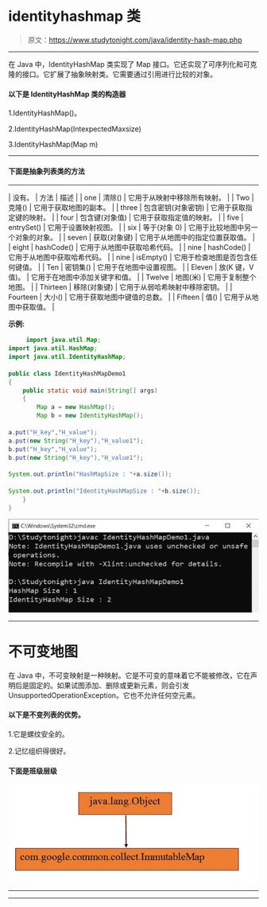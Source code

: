 # identityhashmap 类

> 原文：<https://www.studytonight.com/java/identity-hash-map.php>

* * *

在 Java 中，IdentityHashMap 类实现了 Map 接口。它还实现了可序列化和可克隆的接口。它扩展了抽象映射类。它需要通过引用进行比较的对象。

#### **以下是 IdentityHashMap 类的构造器**

1.IdentityHashMap()。

2.IdentityHashMap(IntexpectedMaxsize)

3.IdentityHashMap(Map m)

* * *

#### **下面是抽象列表类**的方法

* * *

| 没有。 | 方法 | 描述 |
| one | 清除() | 它用于从映射中移除所有映射。 |
| Two | 克隆() | 它用于获取地图的副本。 |
| three | 包含密钥(对象密钥) | 它用于获取指定键的映射。 |
| four | 包含键(对象值) | 它用于获取指定值的映射。 |
| five | entrySet() | 它用于设置映射视图。 |
| six | 等于(对象 0) | 它用于比较地图中另一个对象的对象。 |
| seven | 获取(对象键) | 它用于从地图中的指定位置获取值。 |
| eight | hashCode() | 它用于从地图中获取哈希代码。 |
| nine | hashCode() | 它用于从地图中获取哈希代码。 |
| nine | isEmpty() | 它用于检查地图是否包含任何键值。 |
| Ten | 密钥集() | 它用于在地图中设置视图。 |
| Eleven | 放(K 键，V 值)。 | 它用于在地图中添加关键字和值。 |
| Twelve | 地图(米) | 它用于复制整个地图。 |
| Thirteen | 移除(对象键) | 它用于从弱哈希映射中移除密钥。 |
| Fourteen | 大小() | 它用于获取地图中键值的总数。 |
| Fifteen | 值() | 它用于从地图中获取值。 |

**示例:**

```java
	 import java.util.Map; 
import java.util.HashMap; 
import java.util.IdentityHashMap; 

public class IdentityHashMapDemo1 
{ 
    public static void main(String[] args)  
    {
        Map a = new HashMap(); 
        Map b = new IdentityHashMap(); 

a.put("H_key","H_value"); 
a.put(new String("H_key"),"H_value1");  
b.put("H_key","H_value");  
b.put(new String("H_key"),"H_value1");  

System.out.println("HashMapSize : "+a.size()); 

System.out.println("IdentityHashMapSize : "+b.size());           
    } 
} 

```

![identify-map-class](img/53ff897b8bcf14d2567af3c63b7ef6a0.png)

* * *

# 不可变地图

在 Java 中，不可变映射是一种映射。它是不可变的意味着它不能被修改，它在声明后是固定的。如果试图添加、删除或更新元素，则会引发 UnsupportedOperationException。它也不允许任何空元素。

#### **以下是不变列表的优势。**

1.它是螺纹安全的。

2.记忆组织得很好。

#### **下面是班级层级**

![immutable-map](img/dbee8be853ce2089e7c5f9f87b0f0cff.png)

* * *

* * *